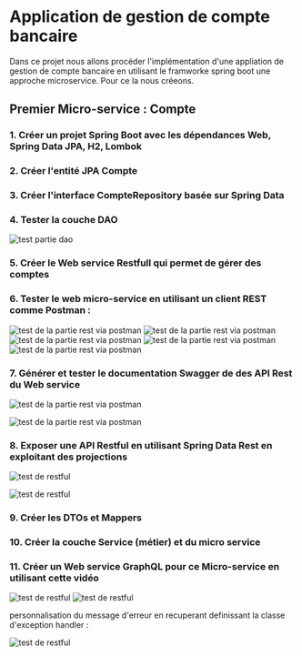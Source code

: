 
<h1>Application de gestion de compte bancaire </h1>

<p> Dans ce projet nous allons procéder l'implémentation d'une appliation de 
 gestion de compte bancaire en utilisant le framworke spring boot une approche microservice. Pour ce la nous 
créeons.
</p>
<h2> Premier Micro-service : Compte </h2>




<h3> 1. Créer un projet Spring Boot avec les dépendances Web, Spring Data JPA, H2, Lombok</h3>
<h3> 2. Créer l'entité JPA Compte</h3>
<h3> 3. Créer l'interface CompteRepository basée sur Spring Data</h3>
<h3> 4. Tester la couche DAO</h3> 

![test partie dao](/img/img1.png)

<h3> 5. Créer le Web service Restfull qui permet de gérer des comptes </h3>
<h3> 6. Tester le web micro-service en utilisant un client REST comme Postman : </h3>

![test de la partie rest via postman](/img/img2.png)
![test de la partie rest via postman](/img/img3.png)
![test de la partie rest via postman](/img/img4.png)
![test de la partie rest via postman](/img/IMG5.png)
![test de la partie rest via postman](/img/img6.png)
<h3> 7. Générer et tester le documentation Swagger de des API Rest du Web service</h3>

![test de la partie rest via postman](/img/img7.png)

![test de la partie rest via postman](/img/img8.png)



<h3> 8. Exposer une API Restful en utilisant Spring Data Rest en exploitant des projections</h3>

![test de restful](/img/img9.png)

![test de restful](/img/img10.png)


<h3> 9. Créer les DTOs et Mappers </h3>

<h3> 10. Créer la couche Service (métier) et du micro service</h3>

<h3>11. Créer un Web service GraphQL pour ce Micro-service en utilisant cette vidéo </h3>

![test de restful](/img/img11.png)
![test de restful](/img/img12.png)

 personnalisation du message d'erreur en recuperant  definissant  la classe d'exception handler :

![test de restful](/img/img13.png)



